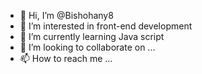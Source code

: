 - 👋 Hi, I’m @Bishohany8
- 👀 I’m interested in front-end development
- 🌱 I’m currently learning Java script
- 💞️ I’m looking to collaborate on ...
- 📫 How to reach me ...

<!---
Bishohany8/Bishohany8 is a ✨ special ✨ repository because its `README.md` (this file) appears on your GitHub profile.
You can click the Preview link to take a look at your changes.
--->
